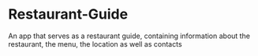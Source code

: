 # Restaurant-Guide
An app that serves as a restaurant guide, containing information about the restaurant, the menu, the location as well as contacts
